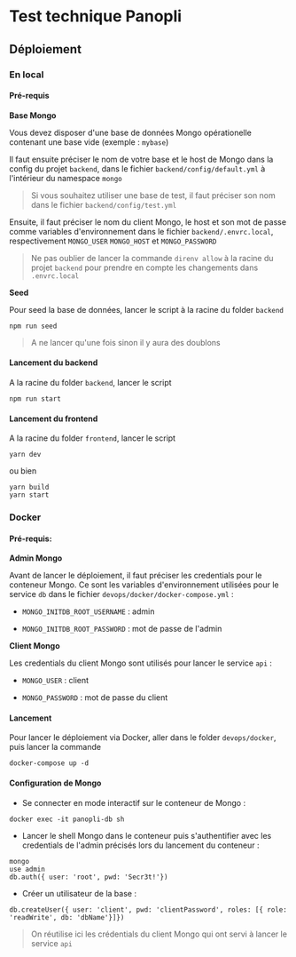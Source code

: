 # Test technique Panopli

## Déploiement

### En local

#### Pré-requis

**Base Mongo**

Vous devez disposer d'une base de données Mongo opérationelle contenant une base vide (exemple : `mybase`)

Il faut ensuite préciser le nom de votre base et le host de Mongo dans la config du projet `backend`, dans le fichier `backend/config/default.yml` à l'intérieur du namespace
`mongo`

> Si vous souhaitez utiliser une base de test, il faut préciser son nom dans le fichier `backend/config/test.yml`

Ensuite, il faut préciser le nom du client Mongo, le host et son mot de passe comme variables d'environnement dans le fichier `backend/.envrc.local`, respectivement `MONGO_USER`
`MONGO_HOST` et `MONGO_PASSWORD`

> Ne pas oublier de lancer la commande `direnv allow` à la racine du projet `backend` pour prendre en compte les changements dans `.envrc.local`

**Seed**

Pour seed la base de données, lancer le script à la racine du folder `backend`

```shell
npm run seed
```

> A ne lancer qu'une fois sinon il y aura des doublons

#### Lancement du backend

A la racine du folder `backend`, lancer le script 

```shell
npm run start
```

#### Lancement du frontend

A la racine du folder `frontend`, lancer le script

```shell
yarn dev
```

ou bien

```shell
yarn build
yarn start
```

### Docker

#### Pré-requis:

**Admin Mongo**

Avant de lancer le déploiement, il faut préciser les credentials pour le conteneur Mongo. Ce sont les variables d'environnement utilisées pour le service `db` 
dans le fichier `devops/docker/docker-compose.yml` : 

- `MONGO_INITDB_ROOT_USERNAME` : admin

- `MONGO_INITDB_ROOT_PASSWORD` : mot de passe de l'admin

**Client Mongo**

Les credentials du client Mongo sont utilisés pour lancer le service `api` : 

- `MONGO_USER` : client

- `MONGO_PASSWORD` : mot de passe du client



#### Lancement

Pour lancer le déploiement via Docker, aller dans le folder `devops/docker`, puis lancer la commande

```shell
docker-compose up -d
```

#### Configuration de Mongo

- Se connecter en mode interactif sur le conteneur de Mongo : 

```shell
docker exec -it panopli-db sh
```

- Lancer le shell Mongo dans le conteneur puis s'authentifier avec les credentials de l'admin précisés lors du lancement du conteneur : 

```shell
mongo
use admin
db.auth({ user: 'root', pwd: 'Secr3t!'})
```

- Créer un utilisateur de la base :

```shell
db.createUser({ user: 'client', pwd: 'clientPassword', roles: [{ role: 'readWrite', db: 'dbName'}]})
```

> On réutilise ici les crédentials du client Mongo qui ont servi à lancer le service `api`





